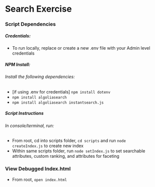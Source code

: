 # Search Exercise

### Script Dependencies

##### Credentials: 
* To run locally, replace or create a new .env file with your Admin level credentials

##### NPM Install: 
###### Install the following dependencies:
* [if using .env for credentials] `npm install dotenv`
* `npm install algoliasearch`
* `npm install algoliasearch instantsearch.js`

##### Script Instructions
###### In console/terminal, run:
* From root, cd into scripts folder, `cd scripts` and run `node createIndex.js` to create new index
* Within same scripts folder, run `node setIndex.js` to set searchable attributes, custom ranking, and attributes for faceting

### View Debugged Index.html
* From root, `open index.html`

